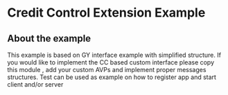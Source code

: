 # Credit Control Extension Example

## About the example

This example is based on GY interface example with simplified structure. If you would like to implement
the CC based custom interface please copy this module , add your custom AVPs and implement proper messages
structures. Test can be used as example on how to register app and start client and/or server